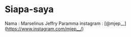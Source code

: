 # Siapa-saya

Nama : Marselinus Jeffry Paramma
instagram : [@mjep__] (https://www.instagram.com/mjep__/)